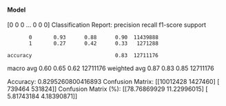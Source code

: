 #### Model
[0 0 0 ... 0 0 0]
Classification Report:
              precision    recall  f1-score   support

           0       0.93      0.88      0.90  11439888
           1       0.27      0.42      0.33   1271288

    accuracy                           0.83  12711176
   macro avg       0.60      0.65      0.62  12711176
weighted avg       0.87      0.83      0.85  12711176

Accuracy: 0.8295260800416893
Confusion Matrix:
[[10012428  1427460]
 [  739464   531824]]
Confusion Matrix (%):
[[78.76869929 11.22996015]
 [ 5.81743184  4.18390871]]
